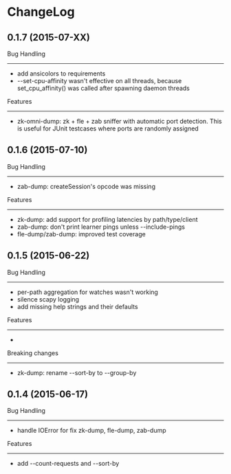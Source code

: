 ChangeLog
=========

0.1.7 (2015-07-XX)
--------------------

Bug Handling
************
- add ansicolors to requirements
- --set-cpu-affinity wasn't effective on all threads,
  because set_cpu_affinity() was called after spawning
  daemon threads

Features
********
- zk-omni-dump: zk + fle + zab sniffer with automatic port detection. This
  is useful for JUnit testcases where ports are randomly assigned

0.1.6 (2015-07-10)
--------------------

Bug Handling
************
- zab-dump: createSession's opcode was missing

Features
********
- zk-dump: add support for profiling latencies by path/type/client
- zab-dump: don't print learner pings unless --include-pings
- fle-dump/zab-dump: improved test coverage

0.1.5 (2015-06-22)
--------------------

Bug Handling
************
- per-path aggregation for watches wasn't working
- silence scapy logging
- add missing help strings and their defaults

Features
********
-

Breaking changes
****************
- zk-dump: rename --sort-by to --group-by

0.1.4 (2015-06-17)
--------------------

Bug Handling
************
- handle IOError for fix zk-dump, fle-dump, zab-dump

Features
********
-  add --count-requests and --sort-by
